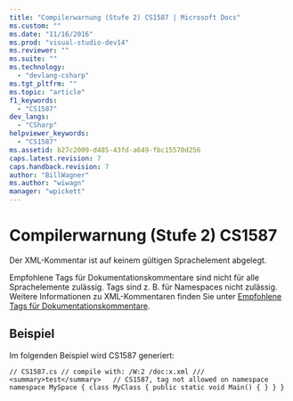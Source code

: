 ```yaml
---
title: "Compilerwarnung (Stufe 2) CS1587 | Microsoft Docs"
ms.custom: ""
ms.date: "11/16/2016"
ms.prod: "visual-studio-dev14"
ms.reviewer: ""
ms.suite: ""
ms.technology: 
  - "devlang-csharp"
ms.tgt_pltfrm: ""
ms.topic: "article"
f1_keywords: 
  - "CS1587"
dev_langs: 
  - "CSharp"
helpviewer_keywords: 
  - "CS1587"
ms.assetid: b27c2009-d485-43fd-a649-fbc15570d256
caps.latest.revision: 7
caps.handback.revision: 7
author: "BillWagner"
ms.author: "wiwagn"
manager: "wpickett"
---
```

# Compilerwarnung (Stufe 2) CS1587
Der XML\-Kommentar ist auf keinem gültigen Sprachelement abgelegt.  
  
 Empfohlene Tags für Dokumentationskommentare sind nicht für alle Sprachelemente zulässig. Tags sind z. B. für Namespaces nicht zulässig. Weitere Informationen zu XML\-Kommentaren finden Sie unter [Empfohlene Tags für Dokumentationskommentare](../../csharp/programming-guide/xmldoc/recommended-tags-for-documentation-comments.md).  
  
## Beispiel  
 Im folgenden Beispiel wird CS1587 generiert:  
  
```  
// CS1587.cs // compile with: /W:2 /doc:x.xml /// <summary>test</summary>   // CS1587, tag not allowed on namespace namespace MySpace { class MyClass { public static void Main() { } } }  
```